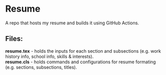 # Resume
A repo that hosts my resume and builds it using GitHub Actions.

## Files:
**resume.tex** - holds the inputs for each section and subsections (e.g. work history info, school info, skills & interests). \
**resume.cls** - holds commands and configurations for resume formating (e.g. sections, subsections, titles).
